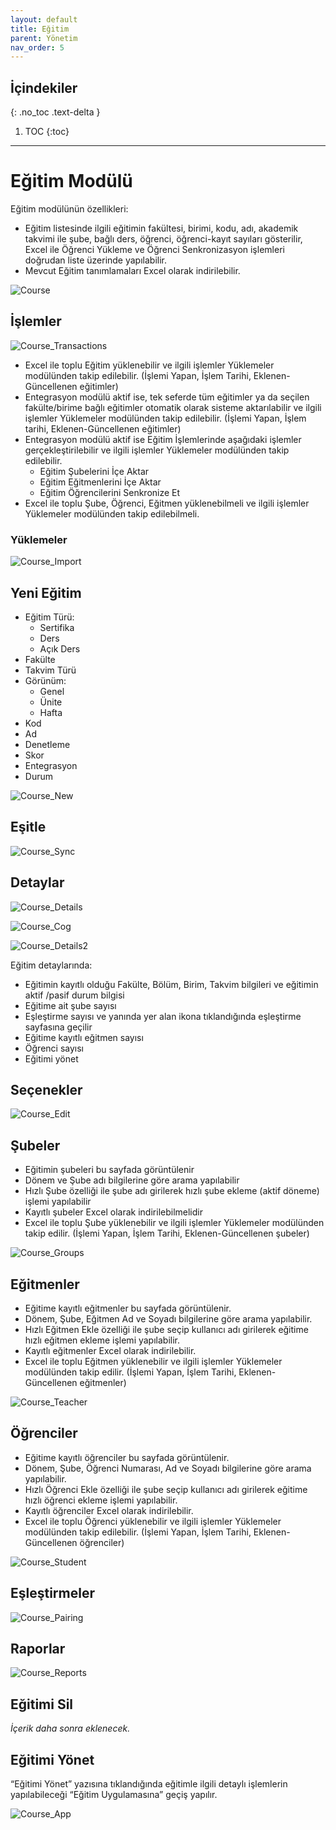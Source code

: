 ```yaml
---
layout: default
title: Eğitim
parent: Yönetim
nav_order: 5
---
```


## İçindekiler
{: .no_toc .text-delta }

1. TOC
{:toc}

---

# Eğitim Modülü

Eğitim modülünün özellikleri:

* Eğitim listesinde ilgili eğitimin fakültesi, birimi, kodu, adı, akademik takvimi ile şube, bağlı ders, öğrenci, öğrenci-kayıt sayıları gösterilir, Excel ile Öğrenci Yükleme ve Öğrenci Senkronizasyon işlemleri doğrudan liste üzerinde yapılabilir.
* Mevcut Eğitim tanımlamaları Excel olarak indirilebilir.

![Course](/docs.toltekcampus.com/media/modules/course/course.png)

## İşlemler

![Course_Transactions](/docs.toltekcampus.com/media/modules/course/course_transactions.png)

* Excel ile toplu Eğitim yüklenebilir ve ilgili işlemler Yüklemeler modülünden takip edilebilir. (İşlemi Yapan, İşlem Tarihi, Eklenen-Güncellenen eğitimler)
* Entegrasyon modülü aktif ise, tek seferde tüm eğitimler ya da seçilen fakülte/birime bağlı eğitimler otomatik olarak sisteme aktarılabilir ve ilgili işlemler Yüklemeler modülünden takip edilebilir. (İşlemi Yapan, İşlem tarihi, Eklenen-Güncellenen eğitimler)
* Entegrasyon modülü aktif ise Eğitim İşlemlerinde aşağıdaki işlemler gerçekleştirilebilir ve ilgili işlemler Yüklemeler modülünden takip edilebilir.
  * Eğitim Şubelerini İçe Aktar
  * Eğitim Eğitmenlerini İçe Aktar
  * Eğitim Öğrencilerini Senkronize Et
* Excel ile toplu Şube, Öğrenci, Eğitmen yüklenebilmeli ve ilgili işlemler Yüklemeler modülünden takip edilebilmeli.

### Yüklemeler

![Course_Import](/docs.toltekcampus.com/media/modules/course/course_import.png)

## Yeni Eğitim

* Eğitim Türü:
  * Sertifika
  * Ders
  * Açık Ders
* Fakülte
* Takvim Türü
* Görünüm:
  * Genel
  * Ünite
  * Hafta
* Kod
* Ad
* Denetleme
* Skor
* Entegrasyon
* Durum

![Course_New](/docs.toltekcampus.com/media/modules/course/course_new.png)

## Eşitle

![Course_Sync](/docs.toltekcampus.com/media/modules/course/course_sync.png)

## Detaylar

![Course_Details](/docs.toltekcampus.com/media/modules/course/course_details.png)

![Course_Cog](/docs.toltekcampus.com/media/modules/course/course_cog.png)

![Course_Details2](/docs.toltekcampus.com/media/modules/course/course_details2.png)

Eğitim detaylarında:

* Eğitimin kayıtlı olduğu Fakülte, Bölüm, Birim, Takvim bilgileri ve eğitimin aktif /pasif durum bilgisi
* Eğitime ait şube sayısı
* Eşleştirme sayısı ve yanında yer alan ikona tıklandığında eşleştirme sayfasına geçilir
* Eğitime kayıtlı eğitmen sayısı
* Öğrenci sayısı
* Eğitimi yönet

## Seçenekler

![Course_Edit](/docs.toltekcampus.com/media/modules/course/course_edit.png)

## Şubeler

* Eğitimin şubeleri bu sayfada görüntülenir
* Dönem ve Şube adı bilgilerine göre arama yapılabilir
* Hızlı Şube özelliği ile şube adı girilerek hızlı şube ekleme (aktif döneme) işlemi yapılabilir
* Kayıtlı şubeler Excel olarak indirilebilmelidir
* Excel ile toplu Şube yüklenebilir ve ilgili işlemler Yüklemeler modülünden takip edilir. (İşlemi Yapan, İşlem Tarihi, Eklenen-Güncellenen şubeler)

![Course_Groups](/docs.toltekcampus.com/media/modules/course/course_groups.png)

## Eğitmenler

* Eğitime kayıtlı eğitmenler bu sayfada görüntülenir. 
* Dönem, Şube, Eğitmen Ad ve Soyadı bilgilerine göre arama yapılabilir.
* Hızlı Eğitmen Ekle özelliği ile şube seçip kullanıcı adı girilerek eğitime hızlı eğitmen ekleme işlemi yapılabilir.
* Kayıtlı eğitmenler Excel olarak indirilebilir.
* Excel ile toplu Eğitmen yüklenebilir ve ilgili işlemler Yüklemeler modülünden takip edilir. (İşlemi Yapan, İşlem Tarihi, Eklenen-Güncellenen eğitmenler)

![Course_Teacher](/docs.toltekcampus.com/media/modules/course/course_teacher.png)

## Öğrenciler

* Eğitime kayıtlı öğrenciler bu sayfada görüntülenir. 
* Dönem, Şube, Öğrenci Numarası, Ad ve Soyadı bilgilerine göre arama yapılabilir.
* Hızlı Öğrenci Ekle özelliği ile şube seçip kullanıcı adı girilerek eğitime hızlı öğrenci ekleme işlemi yapılabilir.
* Kayıtlı öğrenciler Excel olarak indirilebilir.
* Excel ile toplu Öğrenci yüklenebilir ve ilgili işlemler Yüklemeler modülünden takip edilebilir. (İşlemi Yapan, İşlem Tarihi, Eklenen-Güncellenen öğrenciler)

![Course_Student](/docs.toltekcampus.com/media/modules/course/course_student.png)

## Eşleştirmeler

![Course_Pairing](/docs.toltekcampus.com/media/modules/course/course_pairing.png)

## Raporlar

![Course_Reports](/docs.toltekcampus.com/media/modules/course/course_reports.png)

## Eğitimi Sil

_İçerik daha sonra eklenecek._

## Eğitimi Yönet

“Eğitimi Yönet” yazısına tıklandığında eğitimle ilgili detaylı işlemlerin yapılabileceği “Eğitim Uygulamasına” geçiş yapılır.

![Course_App](/docs.toltekcampus.com/media/modules/course/course_app.png)
